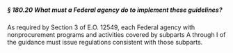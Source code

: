 ##### § 180.20 What must a Federal agency do to implement these guidelines? #####

As required by Section 3 of E.O. 12549, each Federal agency with nonprocurement programs and activities covered by subparts A through I of the guidance must issue regulations consistent with those subparts.